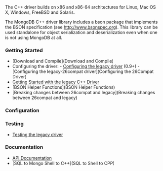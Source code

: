 The C++ driver builds on x86 and x86-64 architectures for Linux, Mac OS X, Windows, FreeBSD and Solaris.

The MongoDB C++ driver library includes a bson package that implements the BSON specification (see http://www.bsonspec.org). This library can be used standalone for object serialization and deserialization even when one is not using MongoDB at all.

### Getting Started
 - [Download and Compile](Download and Compile)
 - Configuring the driver:
       - [Configuring the legacy driver](Configuring-the-Legacy-Driver) (0.9+)
       - [Configuring the legacy-26compat driver](Configuring the 26Compat Driver)
 - [Getting Started with the legacy C++ Driver](Tutorial)
 - [BSON Helper Functions](BSON Helper Functions)
 - [Breaking changes between 26compat and legacy](Breaking changes between 26compat and legacy)

### Configuration


### Testing
 - [Testing the legacy driver](Testing)

### Documentation
 - [API Documentation](http://api.mongodb.org/cxx/)
 - [SQL to Mongo Shell to C++](SQL to Shell to CPP)
